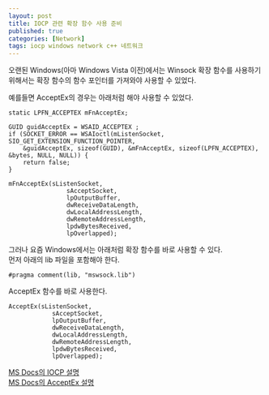 ```yaml
---
layout: post
title: IOCP 관련 확장 함수 사용 준비
published: true
categories: [Network]
tags: iocp windows network c++ 네트워크
--- 
```

오랜된 Windows(아마 Windows Vista 이전)에서는 Winsock 확장 함수를 사용하기 위해서는 확장 함수의 함수 포인터를 가져와야 사용할 수 있었다.  
 
 
예를들면 AcceptEx의 경우는 아래처럼 해야 사용할 수 있었다.  
```
static LPFN_ACCEPTEX mFnAcceptEx;

GUID guidAcceptEx = WSAID_ACCEPTEX ;
if (SOCKET_ERROR == WSAIoctl(mListenSocket, SIO_GET_EXTENSION_FUNCTION_POINTER,
    &guidAcceptEx, sizeof(GUID), &mFnAcceptEx, sizeof(LPFN_ACCEPTEX), &bytes, NULL, NULL)) {
    return false;
}

mFnAcceptEx(sListenSocket, 
                sAcceptSocket, 
                lpOutputBuffer, 
                dwReceiveDataLength,
                dwLocalAddressLength, 
                dwRemoteAddressLength, 
                lpdwBytesReceived, 
                lpOverlapped);
```
  
  
그러나 요즘 Windows에서는 아래처럼 확장 함수를 바로 사용할 수 있다.    
먼저 아래의 lib 파일을 포함해야 한다.  
```
#pragma comment(lib, "mswsock.lib")  
```
  
AcceptEx 함수를 바로 사용한다.  
```  
AcceptEx(sListenSocket, 
            sAcceptSocket, 
            lpOutputBuffer, 
            dwReceiveDataLength,
            dwLocalAddressLength, 
            dwRemoteAddressLength, 
            lpdwBytesReceived, 
            lpOverlapped);
```  
  
[MS Docs의 IOCP 설명](https://docs.microsoft.com/ko-kr/windows/win32/fileio/i-o-completion-ports/?WT.mc_id=DT-MVP-4024485 )  
[MS Docs의 AcceptEx 설명](https://docs.microsoft.com/ko-kr/windows/win32/api/mswsock/nf-mswsock-acceptex/?WT.mc_id=DT-MVP-4024485 )  
